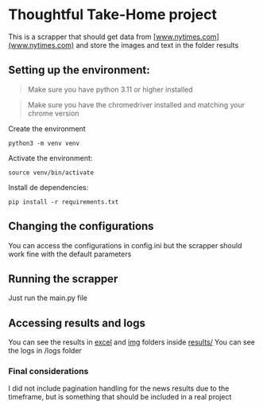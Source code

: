 # Thoughtful Take-Home project
This is a scrapper that should get data from [www.nytimes.com](www.nytimes.com) and store the images and text in the folder results

## Setting up the environment:

> Make sure you have python 3.11 or higher installed

> Make sure you have the chromedriver installed and matching your chrome version

Create the environment
```
python3 -m venv venv
```
Activate the environment:
```
source venv/bin/activate
```
Install de dependencies:
```
pip install -r requirements.txt
```
## Changing the configurations
You can access the configurations in config.ini but the scrapper should work fine with the default parameters

## Running the scrapper
Just run the main.py file

## Accessing results and logs
You can see the results in [excel](/results/excel/) and [img](results/img) folders inside [results/](results/)
You can see the logs in /logs folder


### Final considerations
I did not include pagination handling for the news results due to the timeframe, but is something that should be included in a real project